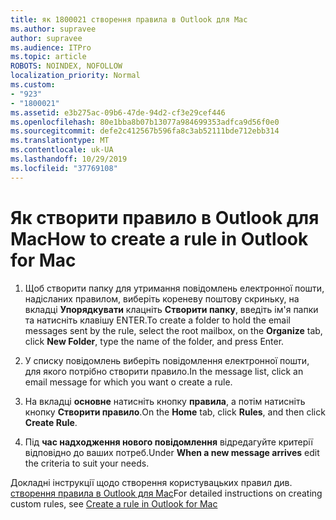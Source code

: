 ```yaml
---
title: як 1800021 створення правила в Outlook для Mac
ms.author: supravee
author: supravee
ms.audience: ITPro
ms.topic: article
ROBOTS: NOINDEX, NOFOLLOW
localization_priority: Normal
ms.custom:
- "923"
- "1800021"
ms.assetid: e3b275ac-09b6-47de-94d2-cf3e29cef446
ms.openlocfilehash: 80e1bba8b07b13077a984699353adfca9d56f0e0
ms.sourcegitcommit: defe2c412567b596fa8c3ab52111bde712ebb314
ms.translationtype: MT
ms.contentlocale: uk-UA
ms.lasthandoff: 10/29/2019
ms.locfileid: "37769108"
---
```

# <a name="how-to-create-a-rule-in-outlook-for-mac"></a><span data-ttu-id="95c38-102">Як створити правило в Outlook для Mac</span><span class="sxs-lookup"><span data-stu-id="95c38-102">How to create a rule in Outlook for Mac</span></span>

1. <span data-ttu-id="95c38-103">Щоб створити папку для утримання повідомлень електронної пошти, надісланих правилом, виберіть кореневу поштову скриньку, на вкладці **Упорядкувати** клацніть **Створити папку**, введіть ім'я папки та натисніть клавішу ENTER.</span><span class="sxs-lookup"><span data-stu-id="95c38-103">To create a folder to hold the email messages sent by the rule, select the root mailbox, on the **Organize** tab, click **New Folder**, type the name of the folder, and press Enter.</span></span>

2. <span data-ttu-id="95c38-104">У списку повідомлень виберіть повідомлення електронної пошти, для якого потрібно створити правило.</span><span class="sxs-lookup"><span data-stu-id="95c38-104">In the message list, click an email message for which you want o create a rule.</span></span>

3. <span data-ttu-id="95c38-105">На вкладці **основне** натисніть кнопку **правила**, а потім натисніть кнопку **Створити правило**.</span><span class="sxs-lookup"><span data-stu-id="95c38-105">On the **Home** tab, click **Rules**, and then click **Create Rule**.</span></span>

4. <span data-ttu-id="95c38-106">Під **час надходження нового повідомлення** відредагуйте критерії відповідно до ваших потреб.</span><span class="sxs-lookup"><span data-stu-id="95c38-106">Under **When a new message arrives** edit the criteria to suit your needs.</span></span> 

<span data-ttu-id="95c38-107">Докладні інструкції щодо створення користувацьких правил див. [створення правила в Outlook для Mac](https://aka.ms/AA1uy0v)</span><span class="sxs-lookup"><span data-stu-id="95c38-107">For detailed instructions on creating custom rules, see [Create a rule in Outlook for Mac](https://aka.ms/AA1uy0v)</span></span>
  